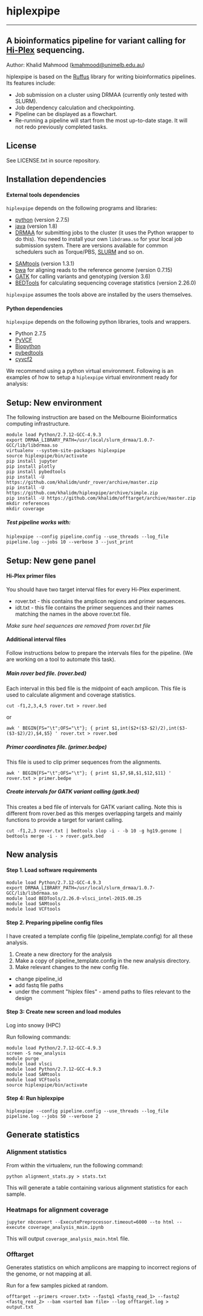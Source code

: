 # hiplexpipe
***
## A bioinformatics pipeline for variant calling for [Hi-Plex](http://hiplex.org/) sequencing.

Author: Khalid Mahmood (kmahmood@unimelb.edu.au)

hiplexpipe is based on the [Ruffus](http://www.ruffus.org.uk/) library for writing bioinformatics pipelines. Its features include:

 * Job submission on a cluster using DRMAA (currently only tested with SLURM).
 * Job dependency calculation and checkpointing.
 * Pipeline can be displayed as a flowchart.
 * Re-running a pipeline will start from the most up-to-date stage. It will not redo previously completed tasks.

## License

See LICENSE.txt in source repository.

## Installation dependencies

#### External tools dependencies

`hiplexpipe` depends on the following programs and libraries:

 * [python](https://www.python.org/download/releases/2.7.5/) (version 2.7.5)
 * [java](https://java.com/en/download/) (version 1.8)
 * [DRMAA](http://www.drmaa.org/) for submitting jobs to the cluster (it uses the Python wrapper to do this).
   You need to install your own `libdrama.so` for your local job submission system. There are versions
   available for common schedulers such as Torque/PBS, [SLURM](http://apps.man.poznan.pl/trac/slurm-drmaa) and so on.
 <!-- * [fastqc](http://www.bioinformatics.babraham.ac.uk/projects/fastqc/) (version 0.10.1) -->
 * [SAMtools](http://www.htslib.org/doc/samtools-1.1.html) (version 1.3.1)
 * [bwa](http://bio-bwa.sourceforge.net/) for aligning reads to the reference genome (version 0.7.15)  
 * [GATK](https://software.broadinstitute.org/gatk/) for calling variants and genotyping (version 3.6)
 * [BEDTools](http://bedtools.readthedocs.io/) for calculating sequencing coverage statistics (version 2.26.0)

`hiplexpipe` assumes the tools above are installed by the users themselves.

#### Python dependencies

`hiplexpipe` depends on the following python libraries, tools and wrappers.

* Python 2.7.5
* [PyVCF](https://pypi.python.org/pypi/PyVCF)  
* [Biopython](https://pypi.python.org/pypi/biopython)
* [pybedtools](https://daler.github.io/pybedtools/)
* [cyvcf2](http://brentp.github.io/cyvcf2/)

We recommend using a python virtual environment. Following is an examples of how to setup a `hiplexpipe` virtual environment ready for analysis:

## Setup: New environment

The following instruction are based on the Melbourne Bioinformatics computing infrastructure.

    module load Python/2.7.12-GCC-4.9.3
    export DRMAA_LIBRARY_PATH=/usr/local/slurm_drmaa/1.0.7-GCC/lib/libdrmaa.so
    virtualenv --system-site-packages hiplexpipe
    source hiplexpipe/bin/activate
    pip install jupyter
    pip install plotly
    pip install pybedtools
    pip install -U https://github.com/khalidm/undr_rover/archive/master.zip
    pip install -U https://github.com/khalidm/hiplexpipe/archive/simple.zip
    pip install -U https://github.com/khalidm/offtarget/archive/master.zip
    mkdir references
    mkdir coverage
##### Test pipeline works with:

    hiplexpipe --config pipeline.config --use_threads --log_file pipeline.log --jobs 10 --verbose 3 --just_print

## Setup: New gene panel

#### Hi-Plex primer files

You should have two target interval files for every Hi-Plex experiment.

* rover.txt - this contains the amplicon regions and primer sequences.
* idt.txt - this file contains the primer sequences and their names matching the names in the above rover.txt file.

_Make sure heel sequences are removed from rover.txt file_

#### Additional interval files

Follow instructions below to prepare the intervals files for the pipeline. (We are working on a tool to automate this task).

##### Main rover bed file. (rover.bed)
Each interval in this bed file is the midpoint of each amplicon. This file is used to calculate alignment and coverage statistics.

    cut -f1,2,3,4,5 rover.txt > rover.bed
or

    awk ' BEGIN{FS="\t";OFS="\t"}; { print $1,int($2+($3-$2)/2),int($3-($3-$2)/2),$4,$5} ' rover.txt > rover.bed

##### Primer coordinates file. (primer.bedpe)
This file is used to clip primer sequences from the alignments.

    awk ' BEGIN{FS="\t";OFS="\t"}; { print $1,$7,$8,$1,$12,$11} ' rover.txt > primer.bedpe

##### Create intervals for GATK variant calling (gatk.bed)
This creates a bed file of intervals for GATK variant calling. Note this is different from rover.bed as this merges overlapping targets and mainly functions to provide a target for variant calling.

    cut -f1,2,3 rover.txt | bedtools slop -i - -b 10 -g hg19.genome | bedtools merge -i - > rover.gatk.bed

## New analysis  
#### Step 1. Load software requirements
    module load Python/2.7.12-GCC-4.9.3
    export DRMAA_LIBRARY_PATH=/usr/local/slurm_drmaa/1.0.7-GCC/lib/libdrmaa.so
    module load BEDTools/2.26.0-vlsci_intel-2015.08.25
    module load SAMtools
    module load VCFtools

#### Step 2. Preparing pipeline config files
I have created a template config file (pipeline_template.config) for all these analysis.

1. Create a new directory for the analysis
1. Make a copy of pipeline_template.config in the new analysis directory.
2. Make relevant changes to the new config file.
  - change pipeline_id
  - add fastq file paths
  - under the comment "hiplex files" - amend paths to files relevant to the design

#### Step 3: Create new screen and load modules
Log into snowy (HPC)

Run following commands:

    module load Python/2.7.12-GCC-4.9.3
    screen -S new_analysis
    module purge
    module load vlsci
    module load Python/2.7.12-GCC-4.9.3
    module load SAMtools
    module load VCFtools
    source hiplexpipe/bin/activate

#### Step 4: Run hiplexpipe

    hiplexpipe --config pipeline.config --use_threads --log_file pipeline.log --jobs 50 --verbose 2

## Generate statistics

### Alignment statistics

From within the virtualenv, run the following command:

    python alignment_stats.py > stats.txt

This will generate a table containing various alignment statistics for each sample.

### Heatmaps for alignment coverage

    jupyter nbconvert --ExecutePreprocessor.timeout=6000 --to html --execute coverage_analysis_main.ipynb

This will output `coverage_analysis_main.html` file.

### Offtarget
Generates statistics on which amplicons are mapping to incorrect regions of the genome, or not mapping at all.

Run for a few samples picked at random.

    offtarget --primers <rover.txt> --fastq1 <fastq_read_1> --fastq2 <fastq_read_2> --bam <sorted bam file> --log offtarget.log > output.txt
